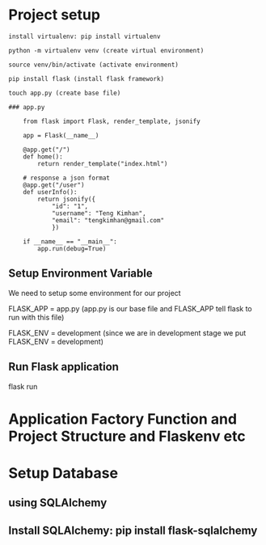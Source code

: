 # Project setup

    install virtualenv: pip install virtualenv

    python -m virtualenv venv (create virtual environment)

    source venv/bin/activate (activate environment)

    pip install flask (install flask framework)

    touch app.py (create base file)

    ### app.py

        from flask import Flask, render_template, jsonify

        app = Flask(__name__)

        @app.get("/")
        def home():
            return render_template("index.html")

        # response a json format
        @app.get("/user")
        def userInfo():
            return jsonify({
                "id": "1",
                "username": "Teng Kimhan",
                "email": "tengkimhan@gmail.com"
                })

        if __name__ == "__main__":
            app.run(debug=True)

## Setup Environment Variable

We need to setup some environment for our project

FLASK_APP = app.py (app.py is our base file and FLASK_APP tell flask to run with this file)

FLASK_ENV = development (since we are in development stage we put FLASK_ENV = development)

## Run Flask application

flask run

# Application Factory Function and Project Structure and Flaskenv etc

# Setup Database

## using SQLAlchemy

## Install SQLAlchemy: pip install flask-sqlalchemy
